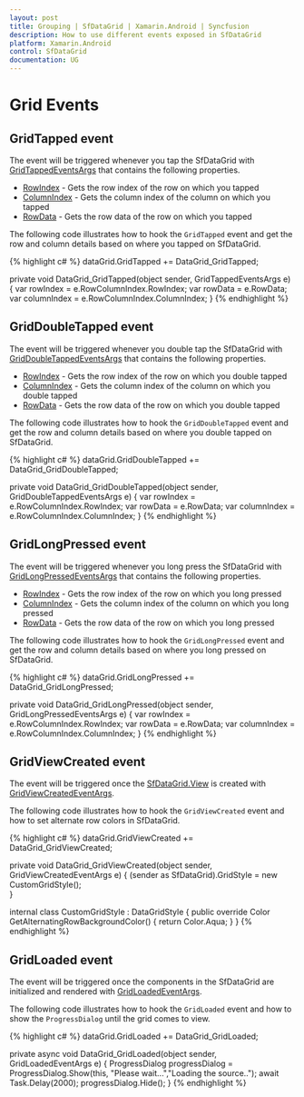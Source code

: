 ```yaml
---
layout: post
title: Grouping | SfDataGrid | Xamarin.Android | Syncfusion
description: How to use different events exposed in SfDataGrid
platform: Xamarin.Android
control: SfDataGrid
documentation: UG
---
```


# Grid Events

## GridTapped event

The event will be triggered whenever you tap the SfDataGrid with [GridTappedEventsArgs](https://help.syncfusion.com/cr/cref_files/xamarin-android/sfdatagrid/Syncfusion.SfDataGrid.Android~Syncfusion.SfDataGrid.GridTappedEventsArgs.html) that contains the following properties.

* [RowIndex](https://help.syncfusion.com/cr/cref_files/xamarin-android/sfdatagrid/Syncfusion.SfDataGrid.Android~Syncfusion.SfDataGrid.GridTappedEventsArgs~RowColumnIndex.html) - Gets the row index of the row on which you tapped
* [ColumnIndex](https://help.syncfusion.com/cr/cref_files/xamarin-android/sfdatagrid/Syncfusion.SfDataGrid.Android~Syncfusion.SfDataGrid.GridTappedEventsArgs~RowColumnIndex.html) - Gets the column index of the column on which you tapped
* [RowData](https://help.syncfusion.com/cr/cref_files/xamarin-android/sfdatagrid/Syncfusion.SfDataGrid.Android~Syncfusion.SfDataGrid.GridTappedEventsArgs~RowData.html) - Gets the row data of the row on which you tapped

The following code illustrates how to hook the `GridTapped` event and get the row and column details based on where you tapped on SfDataGrid.

{% highlight c# %}
dataGrid.GridTapped += DataGrid_GridTapped;

private void DataGrid_GridTapped(object sender, GridTappedEventsArgs e)
{
    var rowIndex = e.RowColumnIndex.RowIndex;
    var rowData = e.RowData;
    var columnIndex = e.RowColumnIndex.ColumnIndex;
}
{% endhighlight %}

## GridDoubleTapped event

The event will be triggered whenever you double tap the SfDataGrid with [GridDoubleTappedEventsArgs](https://help.syncfusion.com/cr/cref_files/xamarin-android/sfdatagrid/Syncfusion.SfDataGrid.Android~Syncfusion.SfDataGrid.GridDoubleTappedEventsArgs.html) that contains the following properties. 

* [RowIndex](https://help.syncfusion.com/cr/cref_files/xamarin-android/sfdatagrid/Syncfusion.SfDataGrid.Android~Syncfusion.SfDataGrid.GridDoubleTappedEventsArgs~RowColumnIndex.html) - Gets the row index of the row on which you double tapped
* [ColumnIndex](https://help.syncfusion.com/cr/cref_files/xamarin-android/sfdatagrid/Syncfusion.SfDataGrid.Android~Syncfusion.SfDataGrid.GridDoubleTappedEventsArgs~RowColumnIndex.html) - Gets the column index of the column on which you double tapped
* [RowData](https://help.syncfusion.com/cr/cref_files/xamarin-android/sfdatagrid/Syncfusion.SfDataGrid.Android~Syncfusion.SfDataGrid.GridDoubleTappedEventsArgs~RowData.html) - Gets the row data of the row on which you double tapped

The following code illustrates how to hook the `GridDoubleTapped` event and get the row and column details based on where you double tapped on SfDataGrid.

{% highlight c# %}
dataGrid.GridDoubleTapped += DataGrid_GridDoubleTapped;

private void DataGrid_GridDoubleTapped(object sender, GridDoubleTappedEventsArgs e)
{
    var rowIndex = e.RowColumnIndex.RowIndex;
    var rowData = e.RowData;
    var columnIndex = e.RowColumnIndex.ColumnIndex;
}
{% endhighlight %}

## GridLongPressed event

The event will be triggered whenever you long press the SfDataGrid with [GridLongPressedEventsArgs](https://help.syncfusion.com/cr/cref_files/xamarin-android/sfdatagrid/Syncfusion.SfDataGrid.Android~Syncfusion.SfDataGrid.GridLongPressedEventsArgs.html) that contains the following properties.

* [RowIndex](https://help.syncfusion.com/cr/cref_files/xamarin-android/sfdatagrid/Syncfusion.SfDataGrid.Android~Syncfusion.SfDataGrid.GridLongPressedEventsArgs~RowColumnIndex.html) - Gets the row index of the row on which you long pressed
* [ColumnIndex](https://help.syncfusion.com/cr/cref_files/xamarin-android/sfdatagrid/Syncfusion.SfDataGrid.Android~Syncfusion.SfDataGrid.GridLongPressedEventsArgs~RowColumnIndex.html) - Gets the column index of the column on which you long pressed
* [RowData](https://help.syncfusion.com/cr/cref_files/xamarin-android/sfdatagrid/Syncfusion.SfDataGrid.Android~Syncfusion.SfDataGrid.GridLongPressedEventsArgs~RowData.html) - Gets the row data of the row on which you long pressed

The following code illustrates how to hook the `GridLongPressed` event and get the row and column details based on where you long pressed on SfDataGrid. 

{% highlight c# %}
dataGrid.GridLongPressed += DataGrid_GridLongPressed;

private void DataGrid_GridLongPressed(object sender, GridLongPressedEventsArgs e)
{
    var rowIndex = e.RowColumnIndex.RowIndex;
    var rowData = e.RowData;
    var columnIndex = e.RowColumnIndex.ColumnIndex;
}
{% endhighlight %}

## GridViewCreated event

The event will be triggered once the [SfDataGrid.View](https://help.syncfusion.com/cr/cref_files/xamarin-android/sfdatagrid/Syncfusion.SfDataGrid.Android~Syncfusion.SfDataGrid.SfDataGrid~View.html) is created with [GridViewCreatedEventArgs](https://help.syncfusion.com/cr/cref_files/xamarin-android/sfdatagrid/Syncfusion.SfDataGrid.Android~Syncfusion.SfDataGrid.GridViewCreatedEventArgs.html).

The following code illustrates how to hook the `GridViewCreated` event and how to set alternate row colors in SfDataGrid.

{% highlight c# %}
dataGrid.GridViewCreated += DataGrid_GridViewCreated;

private void DataGrid_GridViewCreated(object sender, GridViewCreatedEventArgs e)
{
    (sender as SfDataGrid).GridStyle = new CustomGridStyle();    
}

internal class CustomGridStyle : DataGridStyle
{
    public override Color GetAlternatingRowBackgroundColor()
    {
        return Color.Aqua;
    }
}
{% endhighlight %}

## GridLoaded event

The event will be triggered once the components in the SfDataGrid are initialized and rendered with [GridLoadedEventArgs](https://help.syncfusion.com/cr/cref_files/xamarin-android/sfdatagrid/Syncfusion.SfDataGrid.Android~Syncfusion.SfDataGrid.GridLoadedEventArgs.html).

The following code illustrates how to hook the `GridLoaded` event and how to show the `ProgressDialog` until the grid comes to view.

{% highlight c# %}
dataGrid.GridLoaded += DataGrid_GridLoaded;

private async void DataGrid_GridLoaded(object sender, GridLoadedEventArgs e)
{
    ProgressDialog progressDialog = ProgressDialog.Show(this, "Please wait...","Loading the source..");
    await Task.Delay(2000);
    progressDialog.Hide();
}
{% endhighlight %}